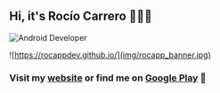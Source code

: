## Hi, it's Rocío Carrero 👩🏻‍💻
![Android Developer](https://img.shields.io/badge/Android_developer-E2FFEB?style=for-the-badge&logo=android&logoColor=000000&labelColor=bad4c2)</br>

![https://rocappdev.github.io/](img/rocapp_banner.jpg)

### Visit my [website](https://rocappdev.github.io/) or find me on [Google Play](https://play.google.com/store/apps/dev?id=8266693053120661040&hl) 📱
